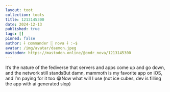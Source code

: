 ```yaml
---
layout: toot
collection: toots
title: 1213145300
date: 2024-12-13
published: true
tags: []
pinned: false
author: ⸸ commander ░ nova ⸸ :~$
avatar: /img/avatar/daemon.jpeg
mastodon: https://mastodon.online/@cmdr_nova/1213145300
---
```


It’s the nature of the fediverse that servers and apps come up and go down, and the network still standsBut damn, mammoth is my favorite app on iOS, and I’m paying for it too 😭Now what will I use (not ice cubes, dev is filling the app with ai generated slop)
